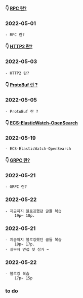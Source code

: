 #### 👇 [RPC 란?](https://youngchang.tistory.com/entry/RPC-%EB%9E%80) 
### 2022-05-01
    - RPC 란?
    
#### 👇 [HTTP2 란?](https://youngchang.tistory.com/entry/HTTP2-%EB%9E%80-HTTP-HTTP2-%EC%B0%A8%EC%9D%B4) 
### 2022-05-03
    - HTTP2 란?
    
#### 👇 [ProtoBuf 란 ?](https://youngchang.tistory.com/entry/ProtoBuf-%EB%9E%80) 
### 2022-05-05
    - ProtoBuf 란 ?

#### 👇 [ECS-ElasticWatch-OpenSearch](https://youngchang.tistory.com/entry/ECS-ElasticWatch-OpenSearch) 
### 2022-05-19
    - ECS-ElasticWatch-OpenSearch

#### 👇 [GRPC 란?](https://youngchang.tistory.com/entry/GRPC-%EB%9E%80?category=554712) 
### 2022-05-21
    - GRPC 란?
    
### 2022-05-22
    - 지금까지 블로깅했던 글들 복습  
        19p~ 18p.
    
### 2022-05-21
    - 지금까지 블로깅했던 글들 복습  
        18p~ 17p.
    - 실무자 면접 첫 참가 ~

### 2022-05-22
    - 블로깅 복습
        17p~ 15p

### to do
